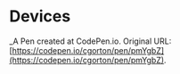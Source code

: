 # Devices
 _A Pen created at CodePen.io. Original URL: [https://codepen.io/cgorton/pen/pmYgbZ](https://codepen.io/cgorton/pen/pmYgbZ).

 